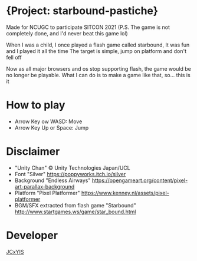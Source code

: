 # {Project: starbound-pastiche}

Made for NCUGC to participate SITCON 2021
(P.S. The game is not completely done, and I'd never beat this game lol)

When I was a child, I once played a flash game called starbound,
It was fun and I played it all the time
The target is simple, jump on platform and don't fell off

Now as all major browsers and os stop supporting flash,
the game would be no longer be playable.
What I can do is to make a game like that, 
so... this is it


How to play
===
- Arrow Key ow WASD: Move
- Arrow Key Up or Space: Jump


Disclaimer
===
- "Unity Chan" © Unity Technologies Japan/UCL
- Font "Silver" https://poppyworks.itch.io/silver
- Background "Endless Airways" https://opengameart.org/content/pixel-art-parallax-background
- Platform "Pixel Platformer" https://www.kenney.nl/assets/pixel-platformer
- BGM/SFX extracted from flash game "Starbound" http://www.startgames.ws/game/star_bound.html

Developer
===
[JCxYIS](https://github.com/JCxYIS)  